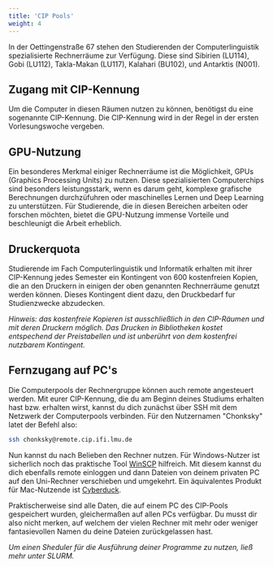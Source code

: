 ```yaml
---
title: 'CIP Pools'
weight: 4
---
```


In der Oettingenstraße 67 stehen den Studierenden der Computerlinguistik spezialisierte Rechnerräume zur Verfügung. Diese sind Sibirien (LU114), Gobi (LU112), Takla-Makan (LU117), Kalahari (BU102), und Antarktis (N001).


## Zugang mit CIP-Kennung
Um die Computer in diesen Räumen nutzen zu können, benötigst du eine sogenannte CIP-Kennung. Die CIP-Kennung wird in der Regel in der ersten Vorlesungswoche vergeben.


## GPU-Nutzung
Ein besonderes Merkmal einiger Rechnerräume ist die Möglichkeit, GPUs (Graphics Processing Units) zu nutzen. Diese spezialisierten Computerchips sind besonders leistungsstark, wenn es darum geht, komplexe grafische Berechnungen durchzüfuhren oder maschinelles Lernen und Deep Learning zu unterstützen. Für Studierende, die in diesen Bereichen arbeiten oder forschen möchten, bietet die GPU-Nutzung immense Vorteile und beschleunigt die Arbeit erheblich.


## Druckerquota
Studierende im Fach Computerlinguistik und Informatik erhalten mit ihrer CIP-Kennung jedes Semester ein Kontingent von 600 kostenfreien Kopien, die an den Druckern in einigen der oben genannten Rechnerräume genutzt werden können. Dieses Kontingent dient dazu, den Druckbedarf fur Studienzwecke abzudecken. 

_Hinweis: das kostenfreie Kopieren ist ausschließlich in den CIP-Räumen und mit deren Druckern möglich. Das Drucken in Bibliotheken kostet entspechend der Preistabellen und ist unberührt von dem kostenfrei nutzbarem Kontingent._


## Fernzugang auf PC's
Die Computerpools der Rechnergruppe können auch remote angesteuert werden. Mit eurer CIP-Kennung, die du am Beginn deines Studiums erhalten hast bzw. erhalten wirst, kannst du dich zunächst über SSH mit dem Netzwerk der Computerpools verbinden. Für den Nutzernamen "Chonksky" latet der Befehl also:
``` bash
ssh chonksky@remote.cip.ifi.lmu.de
```

Nun kannst du nach Belieben den Rechner nutzen. Für Windows-Nutzer ist sicherlich noch das praktische Tool [WinSCP](https://winscp.net/eng/download.php) hilfreich. Mit diesem kannst du dich ebenfalls remote einloggen und dann Dateien von deinem privaten PC auf den Uni-Rechner verschieben und umgekehrt. Ein äquivalentes Produkt für Mac-Nutzende ist [Cyberduck](https://cyberduck.io/).

Praktischerweise sind alle Daten, die auf einem PC des CIP-Pools gespeichert wurden, gleichermaßen auf allen PCs verfügbar. Du musst dir also nicht merken, auf welchem der vielen Rechner mit mehr oder weniger fantasievollen Namen du deine Dateien zurückgelassen hast.

_Um einen Sheduler für die Ausführung deiner Programme zu nutzen, ließ mehr unter SLURM._
